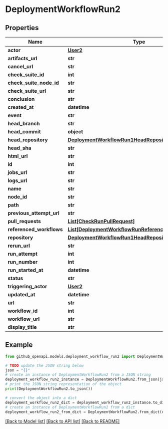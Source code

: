 # DeploymentWorkflowRun2


## Properties

Name | Type | Description | Notes
------------ | ------------- | ------------- | -------------
**actor** | [**User2**](User2.md) |  | 
**artifacts_url** | **str** |  | [optional] 
**cancel_url** | **str** |  | [optional] 
**check_suite_id** | **int** |  | 
**check_suite_node_id** | **str** |  | 
**check_suite_url** | **str** |  | [optional] 
**conclusion** | **str** |  | 
**created_at** | **datetime** |  | 
**event** | **str** |  | 
**head_branch** | **str** |  | 
**head_commit** | **object** |  | [optional] 
**head_repository** | [**DeploymentWorkflowRun1HeadRepository**](DeploymentWorkflowRun1HeadRepository.md) |  | [optional] 
**head_sha** | **str** |  | 
**html_url** | **str** |  | 
**id** | **int** |  | 
**jobs_url** | **str** |  | [optional] 
**logs_url** | **str** |  | [optional] 
**name** | **str** |  | 
**node_id** | **str** |  | 
**path** | **str** |  | 
**previous_attempt_url** | **str** |  | [optional] 
**pull_requests** | [**List[CheckRunPullRequest]**](CheckRunPullRequest.md) |  | 
**referenced_workflows** | [**List[DeploymentWorkflowRunReferencedWorkflowsInner]**](DeploymentWorkflowRunReferencedWorkflowsInner.md) |  | [optional] 
**repository** | [**DeploymentWorkflowRun1HeadRepository**](DeploymentWorkflowRun1HeadRepository.md) |  | [optional] 
**rerun_url** | **str** |  | [optional] 
**run_attempt** | **int** |  | 
**run_number** | **int** |  | 
**run_started_at** | **datetime** |  | 
**status** | **str** |  | 
**triggering_actor** | [**User2**](User2.md) |  | 
**updated_at** | **datetime** |  | 
**url** | **str** |  | 
**workflow_id** | **int** |  | 
**workflow_url** | **str** |  | [optional] 
**display_title** | **str** |  | 

## Example

```python
from github_openapi.models.deployment_workflow_run2 import DeploymentWorkflowRun2

# TODO update the JSON string below
json = "{}"
# create an instance of DeploymentWorkflowRun2 from a JSON string
deployment_workflow_run2_instance = DeploymentWorkflowRun2.from_json(json)
# print the JSON string representation of the object
print(DeploymentWorkflowRun2.to_json())

# convert the object into a dict
deployment_workflow_run2_dict = deployment_workflow_run2_instance.to_dict()
# create an instance of DeploymentWorkflowRun2 from a dict
deployment_workflow_run2_from_dict = DeploymentWorkflowRun2.from_dict(deployment_workflow_run2_dict)
```
[[Back to Model list]](../README.md#documentation-for-models) [[Back to API list]](../README.md#documentation-for-api-endpoints) [[Back to README]](../README.md)


